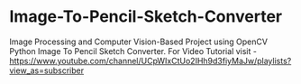 # Image-To-Pencil-Sketch-Converter
Image Processing and Computer Vision-Based Project using OpenCV Python Image To Pencil Sketch Converter. 
For Video Tutorial  visit -  https://www.youtube.com/channel/UCpWIxCtUo2IHh9d3fiyMaJw/playlists?view_as=subscriber
